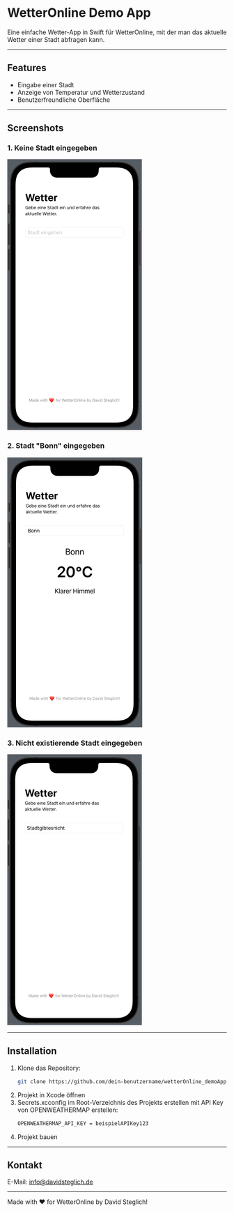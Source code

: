 # WetterOnline Demo App

Eine einfache Wetter-App in Swift für WetterOnline, mit der man das aktuelle Wetter einer Stadt abfragen kann.

---

## Features

- Eingabe einer Stadt
- Anzeige von Temperatur und Wetterzustand
- Benutzerfreundliche Oberfläche

---

## Screenshots

### 1. Keine Stadt eingegeben

![Keine Stadt eingegeben](screenshots/keine_stadt_eingegeben.png)

### 2. Stadt "Bonn" eingegeben

![Stadt Bonn eingegeben](screenshots/stadt_bonn_eingegeben.png)

### 3. Nicht existierende Stadt eingegeben

![Nicht existierende Stadt](screenshots/nicht_existierende_stadt.png)

---

## Installation

1. Klone das Repository:
   ```bash
   git clone https://github.com/dein-benutzername/wetterOnline_demoApp.git
   ```
2. Projekt in Xcode öffnen
3. Secrets.xcconfig im Root-Verzeichnis des Projekts erstellen mit API Key von OPENWEATHERMAP erstellen:
   ```bash
   OPENWEATHERMAP_API_KEY = beispielAPIKey123
   ```
4. Projekt bauen

---

## Kontakt

E-Mail: info@davidsteglich.de

---

Made with ❤️ for WetterOnline by David Steglich!
